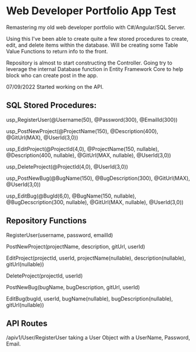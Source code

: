# Web Developer Portfolio App Test

Remastering my old web developer portfolio with C#/Angular/SQL Server.

Using this I've been able to create quite a few stored procedures to create, edit, and delete items within the database. Will be creating some Table Value Functions to return info to the front.

Repository is almost to start constructing the Controller. Going try to leverage the internal Database function in Entity Framework Core to help block who can create post in the app.

07/09/2022 Started working on the API. 

## SQL Stored Procedures:

usp_RegisterUser(@Username(50), @Password(300), @EmailId(300))

usp_PostNewProject(@ProjectName(150), @Description(400), @GitUrl(MAX), @UserId(3,0))

usp_EditProject(@ProjectId(4,0), @ProjectName(150, nullable), @Description(400, nullable), @GitUrl(MAX, nullable), @UserId(3,0))

usp_DeleteProject(@ProjectId(4,0), @UserId(3,0))

usp_PostNewBug(@BugName(150), @BugDescription(300), @GitUrl(MAX), @UserId(3,0))

usp_EditBug(@BugId(6,0), @BugName(150, nullable), @BugDecscription(300, nullable), @GitUrl(MAX, nullable), @UserId(3,0))

## Repository Functions

RegisterUser(username, password, emailId)

PostNewProject(projectName, description, gitUrl, userId)

EditProject(projectId, userId, projectName(nullable), description(nullable), gitUrl(nullable))

DeleteProject(projectId, userId)

PostNewBug(bugName, bugDescription, gitUrl, userId)

EditBug(bugId, userId, bugName(nullable), bugDescription(nullable), gitUrl(nullable))

## API Routes

/apiv1/User/RegisterUser taking a User Object with a UserName, Password, Email.

